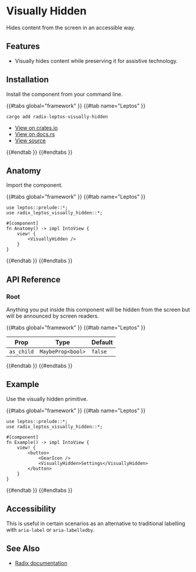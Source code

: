 # Visually Hidden

Hides content from the screen in an accessible way.

## Features

-   Visually hides content while preserving it for assistive technology.

## Installation

Install the component from your command line.

{{#tabs global="framework" }}
{{#tab name="Leptos" }}

```shell
cargo add radix-leptos-visually-hidden
```

-   [View on crates.io](https://crates.io/crates/radix-leptos-visually-hidden)
-   [View on docs.rs](https://docs.rs/radix-leptos-visually-hidden/latest/radix_leptos_visually_hidden/)
-   [View source](https://github.com/RustForWeb/radix/tree/main/packages/primitives/leptos/visually-hidden)

{{#endtab }}
{{#endtabs }}

## Anatomy

Import the component.

{{#tabs global="framework" }}
{{#tab name="Leptos" }}

```rust,ignore
use leptos::prelude::*;
use radix_leptos_visually_hidden::*;

#[component]
fn Anatomy() -> impl IntoView {
    view! {
        <VisuallyHidden />
    }
}
```

{{#endtab }}
{{#endtabs }}

## API Reference

### Root

Anything you put inside this component will be hidden from the screen but will be announced by screen readers.

{{#tabs global="framework" }}
{{#tab name="Leptos" }}

| Prop       | Type              | Default |
| ---------- | ----------------- | ------- |
| `as_child` | `MaybeProp<bool>` | `false` |

{{#endtab }}
{{#endtabs }}

## Example

Use the visually hidden primitive.

{{#tabs global="framework" }}
{{#tab name="Leptos" }}

```rust,ignore
use leptos::prelude::*;
use radix_leptos_visually_hidden::*;

#[component]
fn Example() -> impl IntoView {
    view! {
        <button>
            <GearIcon />
            <VisuallyHidden>Settings</VisuallyHidden>
        </button>
    }
}
```

{{#endtab }}
{{#endtabs }}

## Accessibility

This is useful in certain scenarios as an alternative to traditional labelling with `aria-label` or `aria-labelledby`.

## See Also

-   [Radix documentation](https://www.radix-ui.com/primitives/docs/utilities/visually-hidden)
